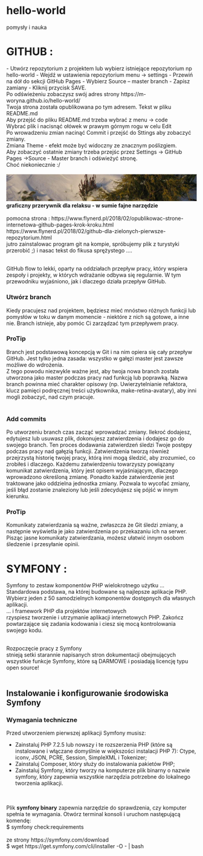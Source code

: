 # hello-world
pomysły i nauka

<h1>
GITHUB :  </h1>
- Utwórz repozytorium z projektem lub wybierz istniejące repozytorium np hello-world
- Wejdź w ustawienia repozytorium menu -> settings
- Przewiń na dół do sekcji GitHub Pages
- Wybierz Source – master branch
- Zapisz zamiany - Kliknij przycisk SAVE. <br>
Po odświeżeniu zobaczysz swój adres strony https://m-woryna.github.io/hello-world/<br>
Twoja strona została opublikowana po tym adresem. Tekst w pliku README.md<br>
Aby przejść do pliku README.md trzeba wybrać z menu -> code<br>
Wybrać plik i nacisnąć ołówek w prawym górnym rogu w celu Edit <br>
Po wrowadzeniu zmian nacinąć Commit i przejść do Sttings aby zobaczyć zmiany. <br>
Zmiana Theme - efekt może być widoczny ze znacznym poślizgiem.<br>
Aby zobaczyć ostatnie zmiany trzeba przejśc przez Settings -> GitHub Pages ->Source - Master branch  i odświeżyć stronę.
<br>Choć niekoniecznie :/<br><br>
<IMG SRC="ogrodnik_zima1.jpg" BORDER="0"  ALT="obrazek zimowy">
  <b>graficzny przerywnik dla relaksu - w sumie fajne narzędzie</b> <BR>
 <br>
  pomocna strona : https://www.flynerd.pl/2018/02/opublikowac-strone-internetowa-github-pages-krok-kroku.html
  <br>
  https://www.flynerd.pl/2018/02/github-dla-zielonych-pierwsze-repozytorium.html
  <br>
  jutro zainstalowac program git na kompie, spróbujemy plik z turystyki przerobić ;) i nasac tekst do fikusa sprężystego ....<br><br>
  
GitHub flow to lekki, oparty na oddziałach przepływ pracy, który wspiera zespoły i projekty, w których wdrażanie odbywa się regularnie. W tym przewodniku wyjaśniono, jak i dlaczego działa przepływ GitHub.<br>

<h3> Utwórz branch</h3>

Kiedy pracujesz nad projektem, będziesz mieć mnóstwo różnych funkcji lub pomysłów w toku w danym momencie - niektóre z nich są gotowe, a inne nie. Branch istnieje, aby pomóc Ci zarządzać tym przepływem pracy. <br>

<h3>ProTip</h3>

Branch jest podstawową koncepcją w Git i na nim opiera się cały przepływ GitHub. Jest tylko jedna zasada: wszystko w gałęzi master jest zawsze możliwe do wdrożenia.<br>
Z tego powodu niezwykle ważne jest, aby twoja nowa branch została utworzona jako master podczas pracy nad funkcją lub poprawką. Nazwa branch powinna mieć charakter opisowy (np. Uwierzytelnianie refaktora, klucz pamięci podręcznej treści użytkownika, make-retina-avatary), aby inni mogli zobaczyć, nad czym pracuje.<br><br>

<h3>Add commits</h3>
Po utworzeniu branch czas zacząć wprowadzać zmiany. Ilekroć dodajesz, edytujesz lub usuwasz plik, dokonujesz zatwierdzenia i dodajesz go do swojego branch. Ten proces dodawania zatwierdzeń śledzi Twoje postępy podczas pracy nad gałęzią funkcji.
Zatwierdzenia tworzą również przejrzystą historię twojej pracy, którą inni mogą śledzić, aby zrozumieć, co zrobiłeś i dlaczego. Każdemu zatwierdzeniu towarzyszy powiązany komunikat zatwierdzenia, który jest opisem wyjaśniającym, dlaczego wprowadzono określoną zmianę. Ponadto każde zatwierdzenie jest traktowane jako oddzielna jednostka zmiany. Pozwala to wycofać zmiany, jeśli błąd zostanie znaleziony lub jeśli zdecydujesz się pójść w innym kierunku.

<h3>ProTip</h3>

Komunikaty zatwierdzania są ważne, zwłaszcza że Git śledzi zmiany, a następnie wyświetla je jako zatwierdzenia po przekazaniu ich na serwer. Pisząc jasne komunikaty zatwierdzania, możesz ułatwić innym osobom śledzenie i przesyłanie opinii.


<h1>
SYMFONY :  </h1>

Symfony to zestaw komponentów PHP wielokrotnego użytku ...<br>
Standardowa podstawa, na której budowane są najlepsze aplikacje PHP. Wybierz jeden z 50 samodzielnych komponentów dostępnych dla własnych aplikacji.<br>
... i framework PHP dla projektów internetowych<br>
rzyspiesz tworzenie i utrzymanie aplikacji internetowych PHP. Zakończ powtarzające się zadania kodowania i ciesz się mocą kontrolowania swojego kodu.
<br><br>

Rozpoczęcie pracy z Symfony<br>
stnieją setki starannie napisanych stron dokumentacji obejmujących wszystkie funkcje Symfony, które są DARMOWE i posiadają licencję typu open source!<br>
<br>

<h2>Instalowanie i konfigurowanie środowiska Symfony</h2>

<h3>Wymagania techniczne</h3>

Przed utworzeniem pierwszej aplikacji Symfony musisz:<br>

- Zainstaluj PHP 7.2.5 lub nowszy i te rozszerzenia PHP (które są instalowane i włączane domyślnie w większości instalacji PHP 7): Ctype, iconv, JSON, PCRE, Session, SimpleXML i Tokenizer;<br>
- Zainstaluj Composer, który służy do instalowania pakietów PHP;<br>
- Zainstaluj Symfony, który tworzy na komputerze plik binarny o nazwie symfony, który zapewnia wszystkie narzędzia potrzebne do lokalnego tworzenia aplikacji.
<br>
<br>
Plik <b>symfony binary</b> zapewnia narzędzie do sprawdzenia, czy komputer spełnia te wymagania. Otwórz terminal konsoli i uruchom następującą komendę:<br>
$  symfony check:requirements
<br><br>
ze strony https://symfony.com/download <br>
$ wget https://get.symfony.com/cli/installer -O - | bash
<br>
